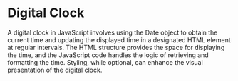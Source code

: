 # Digital Clock

A digital clock in JavaScript involves using the Date object to obtain the current time and updating the displayed time in a designated HTML element at regular intervals. The HTML structure provides the space for displaying the time, and the JavaScript code handles the logic of retrieving and formatting the time. Styling, while optional, can enhance the visual presentation of the digital clock.

